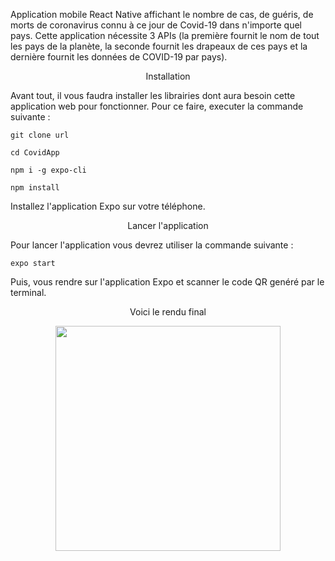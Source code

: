 

Application mobile React Native affichant le nombre de cas, de guéris, de morts de coronavirus connu à ce jour de Covid-19 dans n'importe quel pays. Cette application nécessite 3 APIs (la première fournit le nom de tout les pays de la planète, la seconde fournit les drapeaux de ces pays et la dernière fournit les données de COVID-19 par pays).

 <p align="center">
  Installation
</p>


Avant tout, il vous faudra installer les librairies dont aura besoin cette application web pour fonctionner.
Pour ce faire, executer la commande suivante :

```git clone url```

```cd CovidApp```

```npm i -g expo-cli```

```npm install```


Installez l'application Expo sur votre téléphone.


 <p align="center">
  Lancer l'application
</p>


Pour lancer l'application vous devrez utiliser la commande suivante :

```expo start ```

Puis, vous rendre sur l'application Expo et scanner le code QR genéré par le terminal.

 <p align="center">
  Voici le rendu final
</p>

<p align="center">
  
  <img src="DkAi4Au7b6.gif" width="360px" />
</p>
